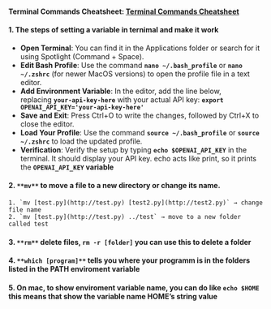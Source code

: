 #### Terminal Commands Cheatsheet: [Terminal Commands Cheatsheet](https://github.com/0nn0/terminal-mac-cheatsheet)

#### 1. The steps of setting a variable in ternimal and make it work
 - **Open Terminal**: You can find it in the Applications folder or search for it using Spotlight (Command + Space).
 - **Edit Bash Profile**: Use the command **`nano ~/.bash_profile`** or **`nano ~/.zshrc`** (for newer MacOS versions) to open the profile file in a text editor.
 - **Add Environment Variable**: In the editor, add the line below, replacing **`your-api-key-here`** with your actual API key:
    **`export OPENAI_API_KEY='your-api-key-here'`**
 - **Save and Exit**: Press Ctrl+O to write the changes, followed by Ctrl+X to close the editor.
 - **Load Your Profile**: Use the command **`source ~/.bash_profile`** or **`source ~/.zshrc`** to load the updated profile.
 - **Verification**: Verify the setup by typing **`echo $OPENAI_API_KEY`** in the terminal. It should display your API key. echo acts like print, so it prints the **`OPENAI_API_KEY` variable**

#### 2. `**mv**` to move a file to a new directory or change its name.
    1. `mv [test.py](http://test.py) [test2.py](http://test2.py)` → change file name
    2. `mv [test.py](http://test.py) ../test` → move to a new folder called test
#### 3. `**rm**` delete files, `rm -r [folder]` you can use this to delete a folder
#### 4. `**which [program]**` tells you where your programm is in the folders listed in the PATH enviroment variable
#### 5. On mac, to show enviroment variable name, you can do like `echo $HOME` this means that show the variable name HOME’s string value
